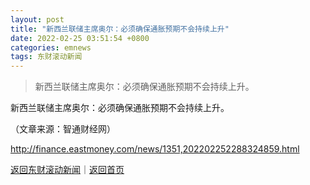 ```yaml
---
layout: post
title: "新西兰联储主席奥尔：必须确保通胀预期不会持续上升"
date: 2022-02-25 03:51:54 +0800
categories: emnews
tags: 东财滚动新闻
---
```

> 新西兰联储主席奥尔：必须确保通胀预期不会持续上升。

<p>新西兰联储主席奥尔：必须确保通胀预期不会持续上升。</p><p class="em_media">（文章来源：智通财经网）</p>

<http://finance.eastmoney.com/news/1351,202202252288324859.html>

[返回东财滚动新闻](//finews.withounder.com/emnews/)｜[返回首页](//finews.withounder.com/)